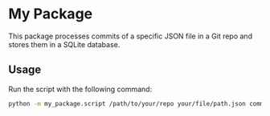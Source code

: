 
# My Package

This package processes commits of a specific JSON file in a Git repo and stores them in a SQLite database.

## Usage

Run the script with the following command:

```sh
python -m my_package.script /path/to/your/repo your/file/path.json commits.db
```
